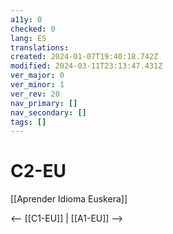 ```yaml
---
a11y: 0
checked: 0
lang: ES
translations: 
created: 2024-01-07T19:40:18.742Z
modified: 2024-03-11T23:13:47.431Z
ver_major: 0
ver_minor: 1
ver_rev: 20
nav_primary: []
nav_secondary: []
tags: []
---
```

# C2-EU

[[Aprender Idioma Euskera]]

<-- [[C1-EU]] | [[A1-EU]] -->